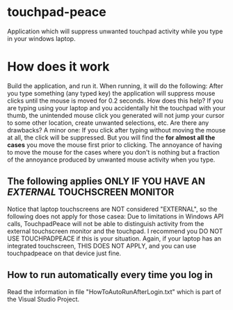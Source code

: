 # touchpad-peace
Application which will suppress unwanted touchpad activity while you type in your windows laptop.

# How does it work
Build the application, and run it.   When running, it will do the following:  After you type something (any typed key)
the application will suppress mouse clicks until the mouse is moved for 0.2 seconds.  How does this help?  If you are
typing using your laptop and you accidentally hit the touchpad with your thumb, the unintended mouse click you 
generated will not jump your cursor to some other location, create unwanted selections, etc.
Are there any drawbacks?  A minor one:  If you click after typing without moving the mouse at all, the click will be
suppressed.  But you will find the **for almost all the cases** you move the mouse first prior to clicking.  The 
annoyance of having to move the mouse for the cases where you don't is nothing but a fraction of the annoyance 
produced by unwanted mouse activity when you type.

## The following applies ONLY IF YOU HAVE AN *EXTERNAL* TOUCHSCREEN MONITOR
Notice that laptop touchscreens are NOT considered "EXTERNAL", so the following does not apply for those casea:  Due to 
limitations in Windows API calls, TouchpadPeace will not be able to distinguish activity from the external touchscreen
monitor and the touchpad.   I recommend you DO NOT USE TOUCHPADPEACE if this is your situation.   Again, if your laptop
has an integrated touchscreen, THIS DOES NOT APPLY, and you can use touchpadpeace on that device just fine.

## How to run automatically every time you log in
Read the information in file "HowToAutoRunAfterLogin.txt" which is part of the Visual Studio Project.
